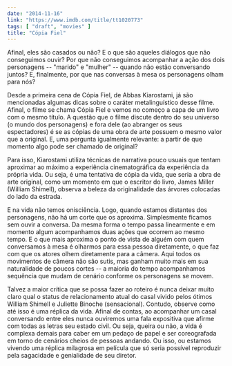 ```yaml
---
date: "2014-11-16"
link: "https://www.imdb.com/title/tt1020773"
tags: [ "draft", "movies" ]
title: "Cópia Fiel"
---
```

Afinal, eles são casados ou não? E o que são aqueles diálogos que não conseguimos ouvir? Por que não conseguimos acompanhar a ação dos dois personagens -- "marido" e "mulher" -- quando não estão conversando juntos? E, finalmente, por que nas conversas à mesa os personagens olham para nós?

Desde a primeira cena de Cópia Fiel, de Abbas Kiarostami, já são mencionadas algumas dicas sobre o caráter metalinguístico desse filme. Afinal, o filme se chama Cópia Fiel e vemos no começo a capa de um livro com o mesmo título. A questão que o filme discute dentro do seu universo (o mundo dos personagens) e fora dele (ao abranger os seus espectadores) é se as cópias de uma obra de arte possuem o mesmo valor que a original. E, uma pergunta igualmente relevante: a partir de que momento algo pode ser chamado de original?

Para isso, Kiarostami utiliza técnicas de narrativa pouco usuais que tentam aproximar ao máximo a experiência cinematográfica da experiência da própria vida. Ou seja, é uma tentativa de cópia da vida, que seria a obra de arte original, como um momento em que o escritor do livro, James Miller (William Shimell), observa a beleza da originalidade das árvores colocadas do lado da estrada.

E na vida não temos onisciência. Logo, quando estamos distantes dos personagens, não há um corte que os aproxima. Simplesmente ficamos sem ouvir a conversa. Da mesma forma o tempo passa linearmente e em momento algum acompanhamos duas ações que ocorrem ao mesmo tempo. E o que mais aproxima o ponto de vista de alguém com quem conversamos à mesa é olharmos para essa pessoa diretamente, o que faz com que os atores olhem diretamente para a câmera. Aqui todos os movimentos de câmera não são sutis, mas ganham muito mais em sua naturalidade de poucos cortes -- a maioria do tempo acompanhamos sequência que mudam de cenário conforme os personagens se movem.

Talvez a maior crítica que se possa fazer ao roteiro é nunca deixar muito claro qual o status de relacionamento atual do casal vivido pelos ótimos William Shimell e Juliette Binoche (sensacional). Contudo, observe como até isso é uma réplica da vida. Afinal de contas, ao acompanhar um casal conversando entre eles nunca ouviremos uma fala expositiva que afirme com todas as letras seu estado civil. Ou seja, queira ou não, a vida é complexa demais para caber em um pedaço de papel e ser coreografada em torno de cenários cheios de pessoas andando. Ou isso, ou estamos vivendo uma réplica milagrosa em película que só seria possível reproduzir pela sagacidade e genialidade de seu diretor.
